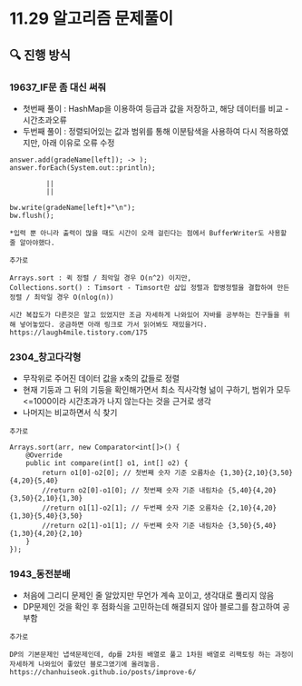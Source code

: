 # 11.29 알고리즘 문제풀이

## 🔍 진행 방식

### 19637_IF문 좀 대신 써줘

- 첫번째 풀이 : HashMap을 이용하여 등급과 값을 저장하고, 해당 데이터를 비교 - 시간초과오류
- 두번째 풀이 : 정렬되어있는 값과 범위를 통해 이분탐색을 사용하여 다시 적용하였지만, 아래 이유로 오류 수정


```
answer.add(gradeName[left]); -> );
answer.forEach(System.out::println);

         ||
         ||
                
bw.write(gradeName[left]+"\n");
bw.flush();

*입력 뿐 아니라 출력이 많을 때도 시간이 오래 걸린다는 점에서 BufferWriter도 사용할 줄 알아야했다.
```

```
추가로 

Arrays.sort : 퀵 정렬 / 최악일 경우 O(n^2) 이지만,
Collections.sort() : Timsort - Timsort란 삽입 정렬과 합병정렬을 결합하여 만든 정렬 / 최악일 경우 O(nlog(n)) 

시간 복잡도가 다른것은 알고 있었지만 조금 자세하게 나와있어 자바를 공부하는 친구들을 위해 넣어놓았다. 궁금하면 아래 링크로 가서 읽어봐도 재밌을거다.
https://laugh4mile.tistory.com/175
```


### 2304_창고다각형 

- 무작위로 주어진 데이터 값을 x축의 값들로 정렬
- 현재 기둥과 그 뒤의 기둥을 확인해가면서 최소 직사각형 넒이 구하기, 범위가 모두 <=1000이라 시간초과가 나지 않는다는 것을 근거로 생각
- 나머지는 비교하면서 식 찾기

```
추가로

Arrays.sort(arr, new Comparator<int[]>() {
    @Override
    public int compare(int[] o1, int[] o2) {
        return o1[0]-o2[0]; // 첫번째 숫자 기준 오름차순 {1,30}{2,10}{3,50}{4,20}{5,40}
        //return o2[0]-o1[0]; // 첫번째 숫자 기준 내림차순 {5,40}{4,20}{3,50}{2,10}{1,30}
        //return o1[1]-o2[1]; // 두번째 숫자 기준 오름차순 {2,10}{4,20}{1,30}{5,40}{3,50}
        //return o2[1]-o1[1]; // 두번째 숫자 기준 내림차순 {3,50}{5,40}{1,30}{4,20}{2,10}
    }
});
```

### 1943_동전분배

- 처음에 그리디 문제인 줄 알았지만 무언가 계속 꼬이고, 생각대로 풀리지 않음
- DP문제인 것을 확인 후 점화식을 고민하는데 해결되지 않아 블로그를 참고하여 공부함

```
추가로

DP의 기본문제인 냅색문제인데, dp를 2차원 배열로 풀고 1차원 배열로 리팩토링 하는 과정이
자세하게 나와있어 좋았던 블로그였기에 올려놓음.
https://chanhuiseok.github.io/posts/improve-6/
```
